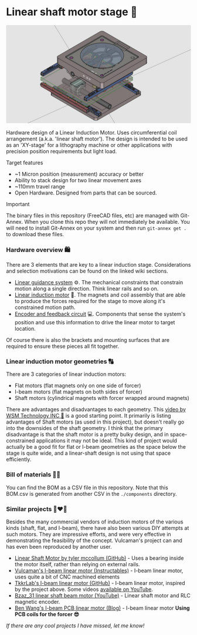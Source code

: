 # Linear shaft motor stage 🧲
![](preview.jpg)

Hardware design of a Linear Induction Motor. Uses circumferential coil arrangement (a.k.a. 'linear shaft motor'). The design is intended to be used as an  'XY-stage' for a lithography machine or other applications with precision position requirements but light load.

Target features

* ~1 Micron position (measurement) accuracy or better
* Ability to stack design for two linear movement axes
* ~110mm travel range
* Open Hardware. Designed from parts that can be sourced.

> [!IMPORTANT]
>
> The binary files in this repository (FreeCAD files, etc) are managed with Git-Annex. When you clone this repo they will not immediately be available. You will need to install Git-Annex on your system and then run `git-annex get .` to download these files.

### Hardware overview 🛍

There are 3 elements that are key to a linear induction stage. Considerations and selection motivations can be found on the linked wiki sections.

* [Linear guidance system](https://github.com/openMLA/linear-shaft-motor/wiki/linear-guidance) ⚙. The mechanical constraints that constrain motion along a single direction. Think linear rails and so on. 
* [Linear induction motor](https://github.com/openMLA/linear-shaft-motor/wiki/induction-motor) 🧲. The magnets and coil assembly that are able to produce the forces required for the stage to move along it's constrained motion path.
* [Encoder and feedback circuit](https://github.com/openMLA/linear-shaft-motor/wiki/encoder-and-feedback) 💻. Components that sense the system's position and use this information to drive the linear motor to target location.

Of course there is also the brackets and mounting surfaces that are required to ensure these pieces all fit together.

### Linear induction motor geometries 🔠

There are 3 categories of linear induction motors:

* Flat motors (flat magnets only on one side of forcer) 
* I-beam motors (flat magnets on both sides of forcer)
* Shaft motors (cylindrical magnets with forcer wrapped around magnets)

There are advantages and disadvantages to each geometry. This [video  by  WSM Technology INC 🎥](https://www.youtube.com/watch?v=Bxs2PFg0luw) is a good starting point. It primarily is listing advantages of Shaft motors (as used in this project), but doesn't really go into the downsides of the shaft geometry. I think that the primary disadvantage is that the shaft motor is a pretty bulky design, and in space-constrained applications it may not be ideal. This kind of project would actually be a good fit for flat or I-beam geometries as the space below the stage is quite wide, and a linear-shaft design is not using that space efficiently.

### Bill of materials 📃💸

You can find the BOM as a CSV file in this repository. Note that this BOM.csv is generated from another CSV in the `./components` directory.

### Similar projects 👨‍❤️‍👨

Besides the many commercial vendors of induction motors of the various kinds (shaft, flat, and I-beam), there have also been various DIY attempts at such motors. They are impressive efforts, and were very effective in demonstrating the feasibility of the concept. Vulcaman's project can and has even been reproduced by another user.

* [Linear Shaft Motor by tyler mccollum (GitHub)](https://github.com/tylermccollum/LinearMotor) - Uses a bearing inside the motor itself, rather than relying on external rails. 
* [Vulcaman's I-beam linear motor (Instructables)](https://www.instructables.com/DIY-IRONLESS-LINEAR-SERVO-MOTOR/) - I-beam linear motor, uses quite a bit of CNC machined elements
* [TkkrLab's I-beam linear motor (GitHub)](https://github.com/TkkrLab/LinearMotor) - I-beam linear motor, inspired by the project above. Some videos [available on YouTube](https://www.youtube.com/watch?v=bwdEMA3n0Z4).
* [Bzaz_31 linear shaft beam motor (YouTube)](https://www.youtube.com/watch?v=-LRr727emjQ) - Linear shaft motor and RLC magnetic encoder.
* [Ben Wang's I-beam PCB linear motor (Blog)](https://benwang.dev/2022/08/09/PCB-Linear-Actuator.html) - I-beam linear motor **Using PCB coils for the forcer 😎**

*If there are any cool projects I have missed, let me know!*